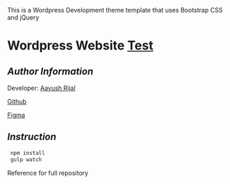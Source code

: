 This is a Wordpress Development theme template that uses Bootstrap CSS and jQuery

# Wordpress Website [Test](http://www.test.com.au/)

## _Author Information_

Developer: [Aayush Rijal](https://github.com/aayushrijal91)

[Github](https://www.figma.com/file/PyuJjoA9K8Jps2xMw5rXDe/Crystal-Hot-Water?type=design&mode=design&t=j71fAvPuwNILzdoA-0)

[Figma]()

## _Instruction_

```bash
 npm install
 gulp watch
 ```

Reference for full repository

